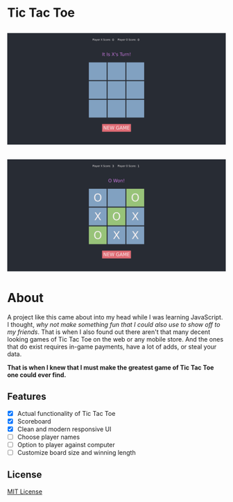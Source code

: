 # Tic Tac Toe

## ![](./images/default-screen.png)
## ![](./images/played.png)

# About

A project like this came about into my head while I was learning JavaScript. I thought, *why not make something fun that I could also use to show off to my friends*. That is when I also found out there aren't that many decent looking games of Tic Tac Toe on the web or any mobile store. And the ones that do exist requires in-game payments, have a lot of adds, or steal your data.

**That is when I knew that I must make the greatest game of Tic Tac Toe one could ever find.**

## Features

- [x] Actual functionality of Tic Tac Toe
- [x] Scoreboard
- [x] Clean and modern responsive UI
- [ ] Choose player names
- [ ] Option to player against computer
- [ ] Customize board size and winning length 

## License

[MIT License](./LICENSE.md)
